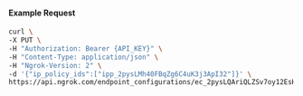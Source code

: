 <!-- Code generated for API Clients. DO NOT EDIT. -->

#### Example Request

```bash
curl \
-X PUT \
-H "Authorization: Bearer {API_KEY}" \
-H "Content-Type: application/json" \
-H "Ngrok-Version: 2" \
-d '{"ip_policy_ids":["ipp_2pysLMh40FBqZg6C4uK3j3ApI32"]}' \
https://api.ngrok.com/endpoint_configurations/ec_2pysLQAriQLZSv7oy12EsHikUhH/ip_policy
```
